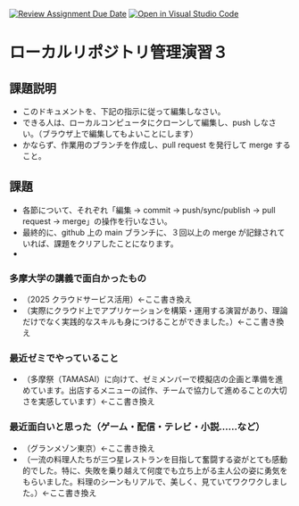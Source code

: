 [![Review Assignment Due Date](https://classroom.github.com/assets/deadline-readme-button-22041afd0340ce965d47ae6ef1cefeee28c7c493a6346c4f15d667ab976d596c.svg)](https://classroom.github.com/a/ljeawwh6)
[![Open in Visual Studio Code](https://classroom.github.com/assets/open-in-vscode-2e0aaae1b6195c2367325f4f02e2d04e9abb55f0b24a779b69b11b9e10269abc.svg)](https://classroom.github.com/online_ide?assignment_repo_id=19882759&assignment_repo_type=AssignmentRepo)
# ローカルリポジトリ管理演習３

## 課題説明
- このドキュメントを、下記の指示に従って編集しなさい。
- できる人は、ローカルコンピュータにクローンして編集し、push しなさい。（ブラウザ上で編集してもよいことにします）
- かならず、作業用のブランチを作成し、pull request を発行して merge すること。

## 課題
- 各節について、それぞれ「編集 → commit → push/sync/publish → pull request → merge」の操作を行いなさい。
- 最終的に、github 上の main ブランチに、３回以上の merge が記録されていれば、課題をクリアしたことになります。
- 
### 多摩大学の講義で面白かったもの
- （2025 クラウドサービス活用）←ここ書き換え
- （実際にクラウド上でアプリケーションを構築・運用する演習があり、理論だけでなく実践的なスキルも身につけることができました。）←ここ書き換え

### 最近ゼミでやっていること
- （多摩祭（TAMASAI）に向けて、ゼミメンバーで模擬店の企画と準備を進めています。出店するメニューの試作、チームで協力して進めることの大切さを実感しています）←ここ書き換え

### 最近面白いと思った（ゲーム・配信・テレビ・小説……など）
- （グランメゾン東京）←ここ書き換え
- （一流の料理人たちが三つ星レストランを目指して奮闘する姿がとても感動的でした。特に、失敗を乗り越えて何度でも立ち上がる主人公の姿に勇気をもらいました。料理のシーンもリアルで、美しく、見ていてワクワクしました。）←ここ書き換え

